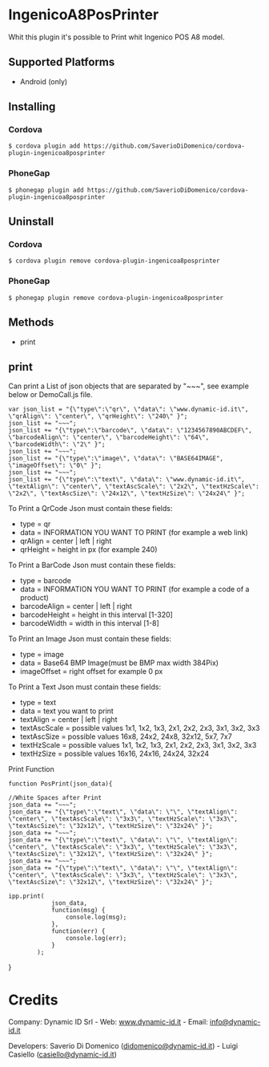 # IngenicoA8PosPrinter
Whit this plugin it's possible to Print whit Ingenico POS A8 model.


## Supported Platforms
* Android (only)

## Installing

### Cordova

    $ cordova plugin add https://github.com/SaverioDiDomenico/cordova-plugin-ingenicoa8posprinter

### PhoneGap

    $ phonegap plugin add https://github.com/SaverioDiDomenico/cordova-plugin-ingenicoa8posprinter

## Uninstall

### Cordova

    $ cordova plugin remove cordova-plugin-ingenicoa8posprinter

### PhoneGap

    $ phonegap plugin remove cordova-plugin-ingenicoa8posprinter
    


## Methods
- print

## print

Can print a List of json objects that are separated by "~~~", see example below or DemoCall.js file.

    var json_list = "{\"type\":\"qr\", \"data\": \"www.dynamic-id.it\", \"qrAlign\": \"center\", \"qrHeight\": \"240\" }";
    json_list += "~~~";
    json_list += "{\"type\":\"barcode\", \"data\": \"1234567890ABCDEF\", \"barcodeAlign\": \"center\", \"barcodeHeight\": \"64\", \"barcodeWidth\": \"2\" }";
    json_list += "~~~";
    json_list += "{\"type\":\"image\", \"data\": \"BASE64IMAGE", \"imageOffset\": \"0\" }";
    json_list += "~~~";
    json_list += "{\"type\":\"text\", \"data\": \"www.dynamic-id.it\", \"textAlign\": \"center\", \"textAscScale\": \"2x2\", \"textHzScale\": \"2x2\", \"textAscSize\": \"24x12\", \"textHzSize\": \"24x24\" }";

To Print a QrCode
Json must contain these fields:
- type = qr
- data = INFORMATION YOU WANT TO PRINT (for example a web link)
- qrAlign = center | left | right
- qrHeight = height in px (for example 240)

To Print a BarCode
Json must contain these fields:
- type = barcode
- data = INFORMATION YOU WANT TO PRINT (for example a code of a product)
- barcodeAlign = center | left | right
- barcodeHeight = height in this interval [1-320]
- barcodeWidth = width in this interval [1-8]

To Print an Image
Json must contain these fields:
- type = image
- data = Base64 BMP Image(must be BMP max width 384Pix)
- imageOffset = right offset for example 0 px

To Print a Text
Json must contain these fields:
- type = text
- data = text you want to print
- textAlign = center | left | right
- textAscScale = possible values 1x1, 1x2, 1x3, 2x1, 2x2, 2x3, 3x1, 3x2, 3x3
- textAscSize = possible values 16x8, 24x2, 24x8, 32x12, 5x7, 7x7
- textHzScale = possible values 1x1, 1x2, 1x3, 2x1, 2x2, 2x3, 3x1, 3x2, 3x3
- textHzSize = possible values 16x16, 24x16, 24x24, 32x24

Print Function

	function PosPrint(json_data){
	
	//White Spaces after Print
	json_data += "~~~";
	json_data += "{\"type\":\"text\", \"data\": \"\", \"textAlign\": \"center\", \"textAscScale\": \"3x3\", \"textHzScale\": \"3x3\", \"textAscSize\": \"32x12\", \"textHzSize\": \"32x24\" }";	
	json_data += "~~~";
	json_data += "{\"type\":\"text\", \"data\": \"\", \"textAlign\": \"center\", \"textAscScale\": \"3x3\", \"textHzScale\": \"3x3\", \"textAscSize\": \"32x12\", \"textHzSize\": \"32x24\" }";		
	json_data += "~~~";
	json_data += "{\"type\":\"text\", \"data\": \"\", \"textAlign\": \"center\", \"textAscScale\": \"3x3\", \"textHzScale\": \"3x3\", \"textAscSize\": \"32x12\", \"textHzSize\": \"32x24\" }";	
		
    ipp.print(
                json_data,
                function(msg) {
                    console.log(msg);
                },
                function(err) {
                    console.log(err);
                }
            );
	
	
}


# Credits

Company: 
Dynamic ID Srl - Web: www.dynamic-id.it - Email: info@dynamic-id.it

Developers: 
Saverio Di Domenico (didomenico@dynamic-id.it) - Luigi Casiello (casiello@dynamic-id.it)
